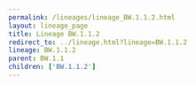 ```yaml
---
permalink: /lineages/lineage_BW.1.1.2.html
layout: lineage_page
title: Lineage BW.1.1.2
redirect_to: ../lineage.html?lineage=BW.1.1.2
lineage: BW.1.1.2
parent: BW.1.1
children: ['BW.1.1.2']
---
```


